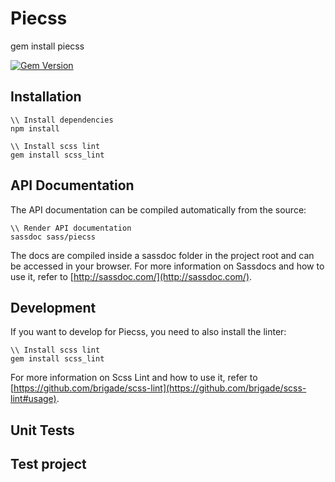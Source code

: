 # Piecss

gem install piecss

[![Gem Version](https://badge.fury.io/rb/piecss.svg)](http://badge.fury.io/rb/piecss)


## Installation

```
\\ Install dependencies
npm install

\\ Install scss lint
gem install scss_lint

```

## API Documentation

The API documentation can be compiled automatically from the source:

```
\\ Render API documentation
sassdoc sass/piecss

```

The docs are compiled inside a sassdoc folder in the project root and can be accessed in your browser. For more information on Sassdocs and how to use it, refer to [http://sassdoc.com/](http://sassdoc.com/).

## Development

If you want to develop for Piecss, you need to also install the linter:

```
\\ Install scss lint
gem install scss_lint
```

For more information on Scss Lint and how to use it, refer to [https://github.com/brigade/scss-lint](https://github.com/brigade/scss-lint#usage).

## Unit Tests


## Test project
